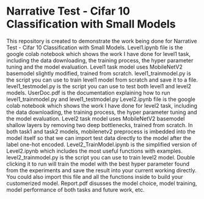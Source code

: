 # Narrative Test - Cifar 10 Classification with Small Models
This repository is created to demonstrate the work being done for Narrative Test - Cifar 10 Classification with Small Models.
Level1.ipynb file is the google colab notebook which shows the work I have done for level1 task, including the data downloading, the training process, the hyper parameter tuning and the model evaluation. Level1 task model uses MobileNetV2 basemodel slightly modified, trained from scratch. 
level1_trainmodel.py is the script you can use to train level1 model from scratch and save it to a file.
level1_testmodel.py is the script you can use to test both level1 and level2 models.
UserDoc.pdf is the documentation explaining how to run level1_trainmodel.py and level1_testmodel.py
Level2.ipynb file is the google colab notebook which shows the work I have done for level2 task, including the data downloading, the training process, the hyper parameter tuning and the model evaluation. Level2 task model uses MobileNetV2 basemodel shallow layers by removing two deep bottlenecks, trained from scratch. 
In both task1 and task2 models, mobilenetv2 preprocess is imbedded into the model itself so that we can import test data directly to the model after the label one-hot encoded. 
Level2_TrainModel.ipynb is the simplified version of Level2.ipynb which includes the most useful functions with examples. 
level2_trainmodel.py is the script you can use to train level2 model. Double clicking it to run will train the model with the best hyper parameter found from the experiments and save the result into your current working directly. You could also import this file and all the functions inside to build your customerized model.
Report.pdf disusses the model choice, model training, model performance of both tasks and future work, etc.
